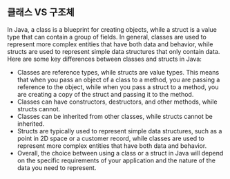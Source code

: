 ## 클래스 VS 구조체

In Java, a class is a blueprint for creating objects, while a struct is a value type that can contain a group of fields. In general, classes are used to represent more complex entities that have both data and behavior, while structs are used to represent simple data structures that only contain data.
Here are some key differences between classes and structs in Java:

- Classes are reference types, while structs are value types. This means that when you pass an object of a class to a method, you are passing a reference to the object, while when you pass a struct to a method, you are creating a copy of the struct and passing it to the method.
- Classes can have constructors, destructors, and other methods, while structs cannot.
- Classes can be inherited from other classes, while structs cannot be inherited.
- Structs are typically used to represent simple data structures, such as a point in 2D space or a customer record, while classes are used to represent more complex entities that have both data and behavior.
- Overall, the choice between using a class or a struct in Java will depend on the specific requirements of your application and the nature of the data you need to represent.
